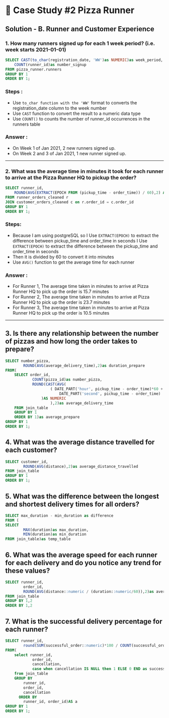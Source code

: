 # 🍕 Case Study #2 Pizza Runner

## Solution - B. Runner and Customer Experience

### 1. How many runners signed up for each 1 week period? (i.e. week starts 2021-01-01)
```sql
SELECT CAST(to_char(registration_date, 'WW')as NUMERIC)as week_period,
	COUNT(runner_id)as number_signup
FROM pizza_runner.runners		
GROUP BY 1
ORDER BY 1;
```
### Steps :
- Use `to_char function with the 'WW'` format to converts the registration_date column to the week number
- Use `CAST` function to convert the result to a numeric data type
- Use `COUNT()` to counts the number of runner_id occurrences in the runners table

### Answer :
- On Week 1 of Jan 2021, 2 new runners signed up.
- On Week 2 and 3 of Jan 2021, 1 new runner signed up.
----

### 2. What was the average time in minutes it took for each runner to arrive at the Pizza Runner HQ to pickup the order?
```sql
SELECT runner_id,
	ROUND(AVG(EXTRACT(EPOCH FROM (pickup_time - order_time)) / 60),2) AS time_difference_minutes
FROM runner_orders_cleaned r
JOIN customer_orders_cleaned c on r.order_id = c.order_id
GROUP BY 1
ORDER BY 1;
```
### Steps:
- Because I am using postgreSQL so I Use `EXTRACT(EPOCH)` to extract the difference between pickup_time and order_time in seconds I Use `EXTRACT(EPOCH)` to extract the difference between the pickup_time and order_time in seconds
- Then it is divided by 60 to convert it into minutes
- Use `AVG()` function to get the average time for each runner

### Answer :
- For Runner 1, The average time taken in minutes to arrive at Pizza Runner HQ to pick up the order is 15.7 minutes
- For Runner 2, The average time taken in minutes to arrive at Pizza Runner HQ to pick up the order is 23.7 minutes
- For Runner 3, The average time taken in minutes to arrive at Pizza Runner HQ to pick up the order is 10.5 minutes
----

## 3. Is there any relationship between the number of pizzas and how long the order takes to prepare?
```sql
SELECT number_pizza,
		ROUND(AVG(average_delivery_time),2)as duration_prepare
FROM(	
	SELECT order_id,
			COUNT(pizza_id)as number_pizza,
			ROUND(CAST(AVG(
					( DATE_PART('hour', pickup_time - order_time)*60 + DATE_PART('minute', pickup_time - order_time) )*60 +
						DATE_PART('second', pickup_time - order_time)
				)AS NUMERIC
					),2)as average_delivery_time
	FROM join_table
	GROUP BY 1
	ORDER BY 1)as average_prepare
GROUP BY 1
ORDER BY 1;
```


## 4. What was the average distance travelled for each customer?
```sql
SELECT customer_id,
		ROUND(AVG(distance),2)as average_distance_travelled
FROM join_table
GROUP BY 1
ORDER BY 1;
```


## 5. What was the difference between the longest and shortest delivery times for all orders?
```sql
SELECT max_duration - min_duration as difference
FROM (
SELECT 
		MAX(duration)as max_duration,
		MIN(duration)as min_duration
FROM join_table)as temp_table	
```


## 6. What was the average speed for each runner for each delivery and do you notice any trend for these values?
```sql
SELECT runner_id,
		order_id,
		ROUND(AVG(distance::numeric / (duration::numeric/60)),2)as average_speed
FROM join_table
GROUP BY 1,2
ORDER BY 1,2
```

## 7. What is the successful delivery percentage for each runner?
```sql
SELECT runner_id,
		round(SUM(successful_order::numeric)*100 / COUNT(successful_order::numeric),2) as percentage
FROM(		
	select runner_id,
			order_id,
			cancellation,
			case when cancellation IS NULL then 1 ELSE 0 END as successful_order
	from join_table
	GROUP BY
        runner_id,
        order_id,
        cancellation
      ORDER BY
        runner_id, order_id)AS a
GROUP BY 1
ORDER BY 1;
```


